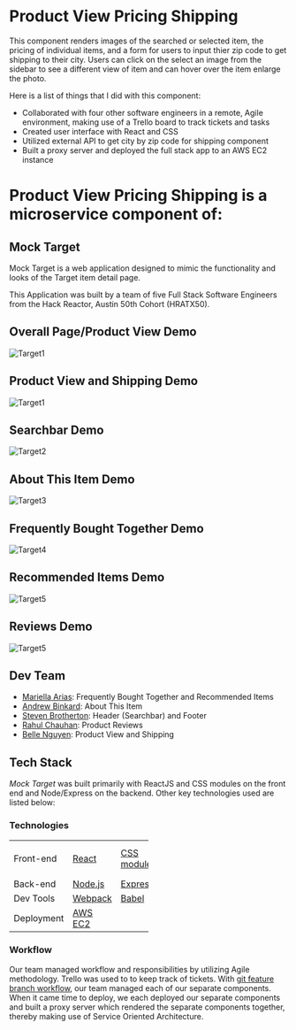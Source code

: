 # Product View Pricing Shipping

This component renders images of the searched or selected item, the pricing of individual items, and a form for users to input thier zip code to get shipping to their city. Users can click on the select an image from the sidebar to see a different view of item and can hover over the item enlarge the photo. 

Here is a list of things that I did with this component:
* Collaborated with four other software engineers in a remote, Agile environment, making use of a Trello board to track tickets and tasks
* Created user interface with React and CSS
* Utilized external API to get city by zip code for shipping component
* Built a proxy server and deployed the full stack app to an AWS EC2 instance


# Product View Pricing Shipping is a microservice component of:

## Mock Target
Mock Target is a web application designed to mimic the functionality and looks of the Target item detail page.

This Application was built by a team of five Full Stack Software Engineers from the Hack Reactor, Austin 50th Cohort (HRATX50).

## Overall Page/Product View Demo
![Target1](https://github.com/RetailClone/AboutThisItem/blob/master/Overall.gif)

## Product View and Shipping Demo
![Target1](https://github.com/RetailClone/Individual_Item_Pricing_Shipping/blob/master/Individual_item_pricing.gif)

## Searchbar Demo
![Target2](https://github.com/RetailClone/AboutThisItem/blob/master/searchbar.gif)

## About This Item Demo
![Target3](https://github.com/RetailClone/AboutThisItem/blob/master/AboutThisItem.gif)

## Frequently Bought Together Demo
![Target4](https://github.com/RetailClone/AboutThisItem/blob/master/FreqBought.gif)

## Recommended Items Demo
![Target5](https://github.com/RetailClone/AboutThisItem/blob/master/recommended.gif)

## Reviews Demo
![Target5](https://github.com/RetailClone/AboutThisItem/blob/master/reviews.gif)

## Dev Team

  * [Mariella Arias]: Frequently Bought Together and Recommended Items
  * [Andrew Binkard]: About This Item
  * [Steven Brotherton]: Header (Searchbar) and Footer
  * [Rahul Chauhan]: Product Reviews
  * [Belle Nguyen]: Product View and Shipping

## Tech Stack 
*Mock Target* was built primarily with ReactJS and CSS modules on the front end and Node/Express on the backend. Other key technologies used are listed below: 

### Technologies

<table style="width:50%">
  <tr>
    <td class="subheading">Front-end</td>
    <td><a href="https://reactjs.org/">React</a></td>
    <td><a href="https://create-react-app.dev/docs/adding-a-css-modules-stylesheet/">CSS modules</a></td>
    <td><a href="https://github.com/airbnb/javascript">AirBnB style guide</a></td>
  </tr>
  <tr rowspan="2">
    <td class="subheading">Back-end</td>
    <td><a href="http://nodejs.org">Node.js</a></td> 
    <td><a href="http://expressjs.com">Express</a></td>
    <td><a href="https://www.mysql.com/">mySQL</a></td>
  </tr>
  <tr>
      <td class="subheading">Dev Tools</td>
      <td><a href="https://webpack.js.org/">Webpack</a></td>
      <td><a href="https://babeljs.io/">Babel</a></td>
      <td><a href="https://www.npmjs.com/">NPM</a></td>
    </tr>
 <tr>
      <td class="subheading">Deployment</td>
      <td><a href="https://aws.amazon.com/ec2/">AWS EC2</a></td>
    </tr>
</table>

### Workflow
Our team managed workflow and responsibilities by utilizing Agile methodology. Trello was used to to keep track of tickets. With <a href="https://www.atlassian.com/git/tutorials/comparing-workflows/feature-branch-workflow">git feature branch workflow</a>, our team managed each of our separate components. When it came time to deploy, we each deployed our separate components and built a proxy server which rendered the separate components together, thereby making use of Service Oriented Architecture. 

[//]: # (These are reference links used in the body of this note and get stripped out when the markdown processor does its job. There is no need to format nicely because it shouldn't be seen. Thanks SO - http://stackoverflow.com/questions/4823468/store-comments-in-markdown-syntax)


   [Mariella Arias]: <https://github.com/Mariella-Arias>
   [Andrew Binkard]: <https://github.com/andrewbinkard>
   [Steven Brotherton]: <https://github.com/SMbrobot10>
   [Rahul Chauhan]: <https://github.com/RahulJung>
   [Belle Nguyen]: <https://github.com/BelleNg>

